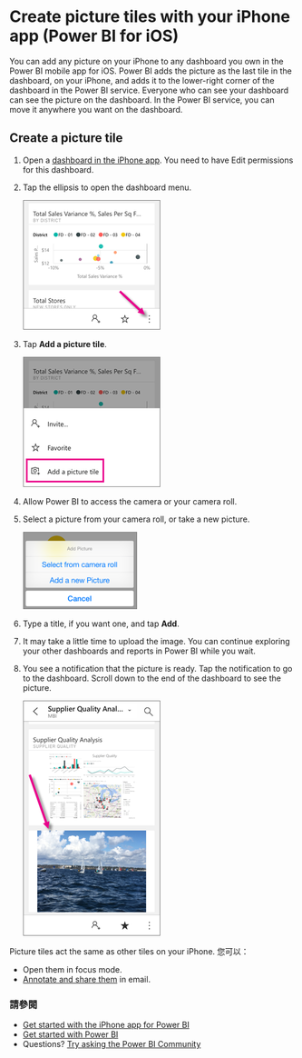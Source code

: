 <properties 
   pageTitle="Create picture tiles with your iPhone app"
   description="You can add any picture on your iPhone to any dashboard you own in the Power BI mobile app for iOS. Learn how."
   services="powerbi" 
   documentationCenter="" 
   authors="maggiesMSFT" 
   manager="mblythe" 
   backup=""
   editor=""
   tags=""
   qualityFocus="no"
   qualityDate=""/>
 
<tags
   ms.service="powerbi"
   ms.devlang="NA"
   ms.topic="article"
   ms.tgt_pltfrm="NA"
   ms.workload="powerbi"
   ms.date="10/03/2016"
   ms.author="maggies"/>

# Create picture tiles with your iPhone app (Power BI for iOS)

You can add any picture on your iPhone to any dashboard you own in the Power BI mobile app for iOS. Power BI adds the picture as the last tile in the dashboard, on your iPhone, and adds it to the lower-right corner of the dashboard in the Power BI service. Everyone who can see your dashboard can see the picture on the dashboard. In the Power BI service, you can move it anywhere you want on the dashboard.

## Create a picture tile

1.  Open a <bpt id="p1">[</bpt>dashboard in the iPhone app<ept id="p1">](powerbi-mobile-dashboards-in-the-iphone-app.md)</ept>. You need to have Edit permissions for this dashboard.

2.  Tap the ellipsis to open the dashboard menu.

    ![](media/powerbi-mobile-picture-tiles-in-the-iphone-app/power-bi-iphone-dashboard-ellipsis.png)

3.  Tap <bpt id="p1">**</bpt>Add a picture tile<ept id="p1">**</ept>.

    ![](media/powerbi-mobile-picture-tiles-in-the-iphone-app/power-bi-iphone-add-picture-tile.png)

4.  Allow Power BI to access the camera or your camera roll. 

4.  Select a picture from your camera roll, or take a new picture.

    ![](media/powerbi-mobile-picture-tiles-in-the-iphone-app/PBI_iPh_PicMenu_nofave.png)

5.  Type a title, if you want one, and tap <bpt id="p1">**</bpt>Add<ept id="p1">**</ept>.

6.  It may take a little time to upload the image. You can continue exploring your other dashboards and reports in Power BI while you wait.

6.  You see a notification that the picture is ready. Tap the notification to go to the dashboard. Scroll down to the end of the dashboard to see the picture. 

     ![](media/powerbi-mobile-picture-tiles-in-the-iphone-app/power-bi-iphone-picture-tile.png)

Picture tiles act the same as other tiles on your iPhone. 您可以：  

 - Open them in focus mode.
 - <bpt id="p1">[</bpt>Annotate and share them<ept id="p1">](powerbi-mobile-annotate-and-share-a-tile-from-the-iphone-app.md)</ept> in email. 


### 請參閱

- [Get started with the iPhone app for Power BI](powerbi-mobile-iphone-app-get-started.md)
- [Get started with Power BI](powerbi-service-get-started.md)
- Questions? [Try asking the Power BI Community](http://community.powerbi.com/)
